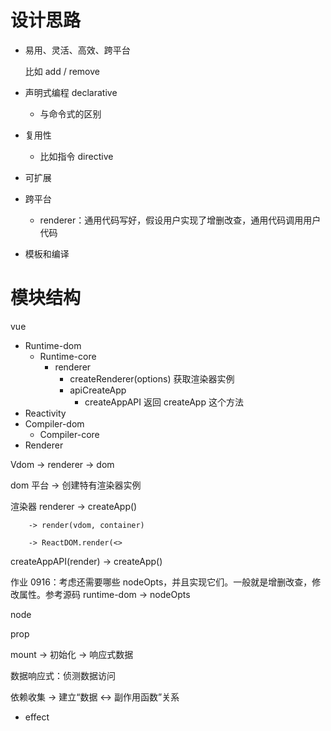# 设计思路

* 易用、灵活、高效、跨平台

  比如 add / remove
* 声明式编程 declarative

  * 与命令式的区别
* 复用性

  * 比如指令 directive
* 可扩展
* 跨平台

  * renderer：通用代码写好，假设用户实现了增删改查，通用代码调用用户代码
* 模板和编译

# 模块结构

vue

* Runtime-dom
  * Runtime-core
    * renderer
      * createRenderer(options) 获取渲染器实例
      * apiCreateApp
        * createAppAPI 返回 createApp 这个方法
* Reactivity
* Compiler-dom
  * Compiler-core
* Renderer

Vdom -> renderer -> dom

dom 平台 -> 创建特有渲染器实例

渲染器 renderer -> createApp()

`    -> render(vdom, container)`

`    -> ReactDOM.render(<>`

createAppAPI(render) -> createApp()

作业 0916：考虑还需要哪些 nodeOpts，并且实现它们。一般就是增删改查，修改属性。参考源码 runtime-dom  -> nodeOpts

node

prop


mount -> 初始化 -> 响应式数据

数据响应式：侦测数据访问

依赖收集 -> 建立“数据 <-> 副作用函数”关系

* effect
